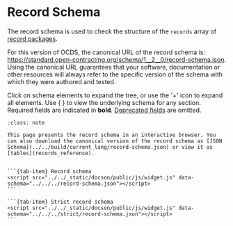 # Record Schema

The record schema is used to check the structure of the `records` array of [record packages](packaging/record_package).

For this version of OCDS, the canonical URL of the record schema is: <https://standard.open-contracting.org/schema/1__2__0/record-schema.json>. Using the canonical URL guarantees that your software, documentation or other resources will always refer to the specific version of the schema with which they were authored and tested.

Click on schema elements to expand the tree, or use the '+' icon to expand all elements. Use { } to view the underlying schema for any section. Required fields are indicated in **bold**. [Deprecated fields](../governance/deprecation) are omitted.

```{admonition} Browsing the schema
:class: note

This page presents the record schema in an interactive browser. You can also download the canonical version of the record schema as [JSON Schema](../../build/current_lang/record-schema.json) or view it as [tables](records_reference).
```

````{tab-set}

```{tab-item} Record schema
<script src="../../_static/docson/public/js/widget.js" data-schema="../../../record-schema.json"></script>
```

```{tab-item} Strict record schema
<script src="../../_static/docson/public/js/widget.js" data-schema="../../../strict/record-schema.json"></script>
```

````
